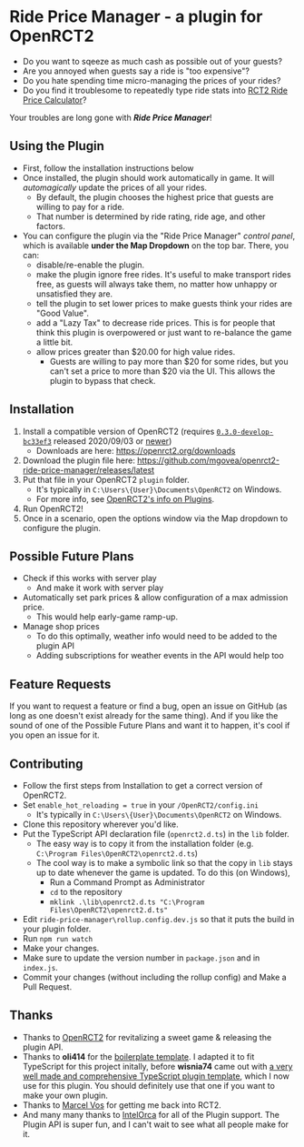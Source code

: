 # Ride Price Manager - a plugin for OpenRCT2
- Do you want to sqeeze as much cash as possible out of your guests?
- Are you annoyed when guests say a ride is "too expensive"?
- Do you hate spending time micro-managing the prices of your rides?
- Do you find it troublesome to repeatedly type ride stats into [RCT2 Ride Price Calculator](https://rct2calc.shottysteve.com/)?

Your troubles are long gone with ***Ride Price Manager***!

## Using the Plugin
- First, follow the installation instructions below
- Once installed, the plugin should work automatically in game. It will _automagically_ update the prices of all your rides.
  - By default, the plugin chooses the highest price that guests are willing to pay for a ride.
  - That number is determined by ride rating, ride age, and other factors.
- You can configure the plugin via the "Ride Price Manager" _control panel_, which is available **under the Map Dropdown** on the top bar. There, you can:
  - disable/re-enable the plugin.
  - make the plugin ignore free rides. It's useful to make transport rides free, as guests will always take them, no matter how unhappy or unsatisfied they are.
  - tell the plugin to set lower prices to make guests think your rides are "Good Value".
  - add a "Lazy Tax" to decrease ride prices. This is for people that think this plugin is overpowered or just want to re-balance the game a little bit.
  - allow prices greater than $20.00 for high value rides.
    - Guests are willing to pay more than $20 for some rides, but you can't set a price to more than $20 via the UI. This allows the plugin to bypass that check.

## Installation
1. Install a compatible version of OpenRCT2 (requires [`0.3.0-develop-bc33ef3`](https://openrct2.org/downloads/develop/v0.3.0-bc33ef3) released 2020/09/03 or [newer](https://openrct2.org/downloads/develop/latest))
   - Downloads are here: https://openrct2.org/downloads
2. Download the plugin file here: https://github.com/mgovea/openrct2-ride-price-manager/releases/latest
3. Put that file in your OpenRCT2 `plugin` folder.
   - It's typically in `C:\Users\{User}\Documents\OpenRCT2` on Windows.
   - For more info, see [OpenRCT2's info on Plugins](https://github.com/OpenRCT2/OpenRCT2/blob/develop/distribution/scripting.md).
4. Run OpenRCT2!
5. Once in a scenario, open the options window via the Map dropdown to configure the plugin.

## Possible Future Plans
- Check if this works with server play
  - And make it work with server play
- Automatically set park prices & allow configuration of a max admission price.
  - This would help early-game ramp-up.
- Manage shop prices
  - To do this optimally, weather info would need to be added to the plugin API
  - Adding subscriptions for weather events in the API would help too

## Feature Requests
If you want to request a feature or find a bug, open an issue on GitHub (as long as one doesn't exist already for the same thing). And if you like the sound of one of the Possible Future Plans and want it to happen, it's cool if you open an issue for it.

## Contributing
- Follow the first steps from Installation to get a correct version of OpenRCT2.
- Set `enable_hot_reloading = true` in your `/OpenRCT2/config.ini`
  - It's typically in `C:\Users\{User}\Documents\OpenRCT2` on Windows.
- Clone this repository wherever you'd like.
- Put the TypeScript API declaration file (`openrct2.d.ts`) in the `lib` folder.
  - The easy way is to copy it from the installation folder (e.g. `C:\Program Files\OpenRCT2\openrct2.d.ts`)
  - The cool way is to make a symbolic link so that the copy in `lib` stays up to date whenever the game is updated. To do this (on Windows),
    - Run a Command Prompt as Administrator
    - `cd` to the repository
    - `mklink .\lib\openrct2.d.ts "C:\Program Files\OpenRCT2\openrct2.d.ts"`
- Edit `ride-price-manager\rollup.config.dev.js` so that it puts the build in your plugin folder.
- Run `npm run watch`
- Make your changes.
- Make sure to update the version number in `package.json` and in `index.js`.
- Commit your changes (without including the rollup config) and Make a Pull Request.

## Thanks
- Thanks to [OpenRCT2](https://github.com/OpenRCT2/OpenRCT2) for revitalizing a sweet game & releasing the plugin API.
- Thanks to **oli414** for the [boilerplate template](https://github.com/oli414/openrct2-plugin-boilerplate). I adapted it to fit TypeScript for this project initally, before **wisnia74** came out with [a very well made and comprehensive TypeScript plugin template](https://github.com/wisnia74/openrct2-typescript-mod-template), which I now use for this plugin. You should definitely use that one if you want to make your own plugin.
- Thanks to [Marcel Vos](https://www.youtube.com/channel/UCBlXovStrlQkVA2xJEROUNg) for getting me back into RCT2.
- And many many thanks to [IntelOrca](https://github.com/IntelOrca) for all of the Plugin support. The Plugin API is super fun, and I can't wait to see what all people make for it.
